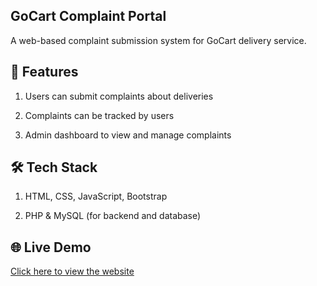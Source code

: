 ## GoCart Complaint Portal

A web-based complaint submission system for GoCart delivery service.

## 🚀 Features

1. Users can submit complaints about deliveries

2. Complaints can be tracked by users

3. Admin dashboard to view and manage complaints

## 🛠️ Tech Stack

1.  HTML, CSS, JavaScript, Bootstrap

2. PHP & MySQL (for backend and database)

## 🌐 Live Demo  
[Click here to view the website](gocart-support.rf.gd)

